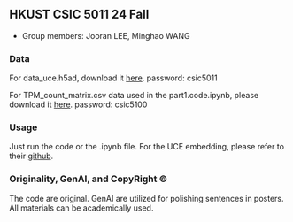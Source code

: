 ## HKUST CSIC 5011 24 Fall

- Group members: Jooran LEE, Minghao WANG

### Data

For data_uce.h5ad, download it [here](https://hkustconnect-my.sharepoint.com/:u:/g/personal/jleebu_connect_ust_hk/ERV6pphAgk9Pq83pYCbqQgMB0zBY_3vxdEeRWiPk6b62zw?e=GdvSjD). password: csic5011 

For TPM_count_matrix.csv data used in the part1.code.ipynb, please download it [here](https://hkustconnect-my.sharepoint.com/:x:/g/personal/jleebu_connect_ust_hk/EW0Y0snpFvRBoTIwb1pdy3kBc3AYdiRSUJamgr1tzz0nGA?e=JpLMRE). password: csic5100

### Usage

Just run the code or the .ipynb file. For the UCE embedding, please refer to their [github](https://github.com/snap-stanford/UCE).

### Originality, GenAI, and CopyRight ©️

The code are original. GenAI are utilized for polishing sentences in posters. All materials can be academically used.
